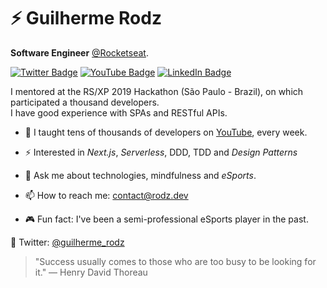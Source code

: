 # ⚡ Guilherme Rodz

**Software Engineer** [@Rocketseat](https://github.com/Rocketseat).

[![Twitter Badge](https://img.shields.io/twitter/follow/guilherme_rodz?color=%234fffff&label=%40guilherme_rodz&logo=twitter&logoColor=white&style=for-the-badge)](https://twitter.com/guilherme_rodz)
[![YouTube Badge](https://img.shields.io/badge/youtube--%2300EBEB?style=for-the-badge&logo=youtube)](https://youtube.com/guilhermerodz)
[![LinkedIn Badge](https://img.shields.io/badge/linkedin--%2300EBEB?style=for-the-badge&logo=linkedin&logoColor=white)](https://linkedin.com/in/guilhermerodz)

I mentored at the RS/XP 2019 Hackathon (São Paulo - Brazil), on which participated a thousand developers.  
I have good experience with SPAs and RESTful APIs.

- 🎥 I taught tens of thousands of developers on [YouTube](https://www.youtube.com/playlist?list=PL85ITvJ7FLohTZv9cC5-PrZ39Q3cugWqp), every week.

- ⚡ Interested in _Next.js_, _Serverless_, DDD, TDD and _Design Patterns_

- 💬 Ask me about technologies, mindfulness and _eSports_.

- 📫 How to reach me: contact@rodz.dev

- 🎮 Fun fact: I've been a semi-professional eSports player in the past.

🚀 Twitter: [@guilherme_rodz](https://www.twitter.com/guilherme_rodz)

> "Success usually comes to those who are too busy to be looking for it."
> ― Henry David Thoreau
